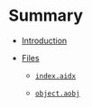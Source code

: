 # Summary

- [Introduction](./Introduction.md)
- [Files](./Files.md)

  - [`index.aidx`](./files/index.aidx.md)

  - [`object.aobj`](./files/object.aobj.md)
